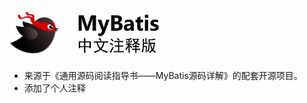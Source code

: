 <div align="left">
<img src="./pic/logo.png" height="80px" alt="MyBatisCN" >
</div>

- 来源于《通用源码阅读指导书——MyBatis源码详解》的配套开源项目。
- 添加了个人注释

